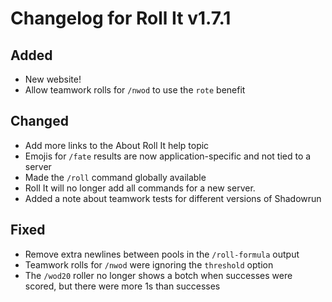 # Changelog for Roll It v1.7.1

## Added

* New website!
* Allow teamwork rolls for `/nwod` to use the `rote` benefit

## Changed

* Add more links to the About Roll It help topic
* Emojis for `/fate` results are now application-specific and not tied to a server
* Made the `/roll` command globally available
* Roll It will no longer add all commands for a new server.
* Added a note about teamwork tests for different versions of Shadowrun

## Fixed

* Remove extra newlines between pools in the `/roll-formula` output
* Teamwork rolls for `/nwod` were ignoring the `threshold` option
* The `/wod20` roller no longer shows a botch when successes were scored, but there were more 1s than successes
